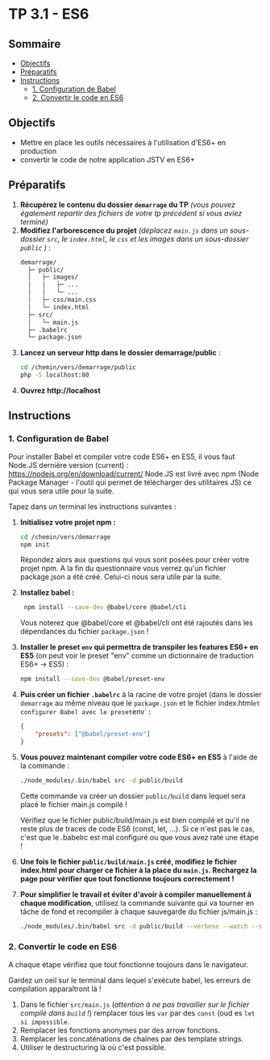 # TP 3.1 - ES6 <!-- omit in toc -->

## Sommaire <!-- omit in toc -->
- [Objectifs](#objectifs)
- [Préparatifs](#préparatifs)
- [Instructions](#instructions)
	- [1. Configuration de Babel](#1-configuration-de-babel)
	- [2. Convertir le code en ES6](#2-convertir-le-code-en-es6)

## Objectifs
- Mettre en place les outils nécessaires à l'utilisation d'ES6+ en production
- convertir le code de notre application JSTV en ES6+

## Préparatifs
1. **Récupérez le contenu du dossier `demarrage` du TP** *(vous pouvez également repartir des fichiers de votre tp précédent si vous aviez terminé)*
2. **Modifiez l'arborescence du projet** *(déplacez `main.js` dans un sous-dossier `src`, le `index.html`, le `css` et les images dans un sous-dossier `public` )* :
	```bash
	demarrage/
	  ├─ public/
	  │   ├─ images/
	  │   │   ├─ ...
	  │   │   └─ ...
	  │   ├─ css/main.css
	  │   └─ index.html
	  ├─ src/
	  │   └─ main.js
	  ├─ .babelrc
	  └─ package.json
	```
3. **Lancez un serveur http dans le dossier demarrage/public** :
	```bash
	cd /chemin/vers/demarrage/public
	php -S localhost:80
	```
4. **Ouvrez http://localhost**

## Instructions

### 1. Configuration de Babel

Pour installer Babel et compiler votre code ES6+ en ES5, il vous faut Node.JS dernière version (current) : https://nodejs.org/en/download/current/
Node.JS est livré avec npm (Node Package Manager - l'outil qui permet de télécharger des utilitaires JS) ce qui vous sera utile pour la suite.

Tapez dans un terminal les instructions suivantes :
1. **Initialisez votre projet npm :**
	```bash
	cd /chemin/vers/demarrage
	npm init
	```
	Répondez alors aux questions qui vous sont posées pour créer votre projet npm. A la fin du questionnaire vous verrez qu'un fichier package.json a été créé. Celui-ci nous sera utile par la suite.
2. **Installez babel :**
   ```bash
	npm install --save-dev @babel/core @babel/cli
	```
	Vous noterez que @babel/core et @babel/cli ont été rajoutés dans les dépendances du fichier `package.json` !
4. **Installer le preset `env` qui permettra de transpiler les features ES6+ en ES5** (on peut voir le preset "env" comme un dictionnaire de traduction ES6+ -> ES5) :
	```bash
	npm install --save-dev @babel/preset-env
	```
5. **Puis créer un fichier `.babelrc`** à la racine de votre projet (dans le dossier `demarrage` au même niveau que le `package.json` et le fichier ìndex.html` et configurer Babel avec le preset `env` :
	```json
	{
		"presets": ["@babel/preset-env"]
	}
	```
6. **Vous pouvez maintenant compiler votre code ES6+ en ES5** à l'aide de la commande :
	```bash
	./node_modules/.bin/babel src -d public/build
	```
	Cette commande va créer un dossier `public/build` dans lequel sera placé le fichier main.js compilé !

	Vérifiez que le fichier public/build/main.js est bien compilé et qu'il ne reste plus de traces de code ES6 (const, let, ...). Si ce n'est pas le cas, c'est que le .babelrc est mal configuré ou que vous avez raté une étape !

8. **Une fois le fichier `public/build/main.js` créé, modifiez le fichier index.html pour charger ce fichier à la place du `main.js`. Rechargez la page pour vérifier que tout fonctionne toujours correctement !**

9. **Pour simplifier le travail et éviter d'avoir à compiler manuellement à chaque modification**, utilisez la commande suivante qui va tourner en tâche de fond et recompiler à chaque sauvegarde du fichier js/main.js :
	```bash
	./node_modules/.bin/babel src -d public/build --verbose --watch --source-maps
	```
### 2. Convertir le code en ES6
A chaque étape vérifiez que tout fonctionne toujours dans le navigateur.

Gardez un oeil sur le terminal dans lequel s'exécute babel, les erreurs de compilation apparaîtront là !

1. Dans le fichier `src/main.js` (*attention à ne pas travailler sur le fichier compilé dans `build` !*) remplacer tous les `var` par des `const` (oud es `let si impossible`.
2. Remplacer les fonctions anonymes par des arrow fonctions.
3. Remplacer les concaténations de chaînes par des template strings.
3. Utiliser le destructuring là où c'est possible.
